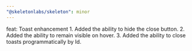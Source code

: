```yaml
---
"@skeletonlabs/skeleton": minor
---
```


feat: Toast enhancement
    1. Added the ability to hide the close button.
    2. Added the ability to remain visible on hover.
    3. Added the ability to close toasts programmatically by Id.

